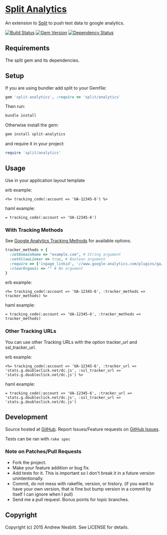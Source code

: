 # [Split Analytics](http://libraries.io/rubygems/split-analytics)

An extension to [Split](http://github.com/andrew/split) to push test data to google analytics.

[![Build Status](https://secure.travis-ci.org/andrew/split-analytics.svg?branch=master)](http://travis-ci.org/andrew/split-analytics)
[![Gem Version](https://badge.fury.io/rb/split-analytics.svg)](http://badge.fury.io/rb/split-analytics)
[![Dependency Status](https://gemnasium.com/andrew/split-analytics.svg)](https://gemnasium.com/andrew/split-analytics)

## Requirements

The split gem and its dependencies.

## Setup

If you are using bundler add split to your Gemfile:

```ruby
gem 'split-analytics', :require => 'split/analytics'
```

Then run:

```bash
bundle install
```

Otherwise install the gem:

```bash
gem install split-analytics
```

and require it in your project:

```ruby
require 'split/analytics'
```

## Usage

Use in your application layout template

erb example:

```erb
<%= tracking_code(:account => 'UA-12345-6') %>
```

haml example:

```haml
= tracking_code(:account => 'UA-12345-6')
```

### With Tracking Methods

See [Google Analytics Tracking Methods](https://developers.google.com/analytics/devguides/collection/gajs/methods/) for available options.

```ruby
tracker_methods = {
  :setDomainName => "example.com", # String argument
  :setAllowLinker => true, # Boolean argument
  :require => ['inpage_linkid', '//www.google-analytics.com/plugins/ga/inpage_linkid.js'] # Array argument (will be splattered)
  :clearOrganic => "" # No argument
}
```

erb example:

```erb
<%= tracking_code(:account => 'UA-12345-6', :tracker_methods => tracker_methods) %>
```

haml example:

```haml
= tracking_code(:account => 'UA-12345-6', :tracker_methods => tracker_methods)
```
### Other Tracking URLs

You can use other Tracking URLs with the option tracker_url and ssl_tracker_url.

erb example:

```erb
<%= tracking_code(:account => 'UA-12345-6', :tracker_url => 'stats.g.doubleclick.net/dc.js', :ssl_tracker_url => 'stats.g.doubleclick.net/dc.js') %>
```

haml example:

```haml
= tracking_code(:account => 'UA-12345-6', :tracker_url => 'stats.g.doubleclick.net/dc.js', :ssl_tracker_url => 'stats.g.doubleclick.net/dc.js')
```

## Development

Source hosted at [GitHub](http://github.com/andrew/split-analytics).
Report Issues/Feature requests on [GitHub Issues](http://github.com/andrew/split-analytics/issues).

Tests can be ran with `rake spec`

### Note on Patches/Pull Requests

 * Fork the project.
 * Make your feature addition or bug fix.
 * Add tests for it. This is important so I don't break it in a
   future version unintentionally.
 * Commit, do not mess with rakefile, version, or history.
   (if you want to have your own version, that is fine but bump version in a commit by itself I can ignore when I pull)
 * Send me a pull request. Bonus points for topic branches.

## Copyright

Copyright (c) 2015 Andrew Nesbitt. See LICENSE for details.
